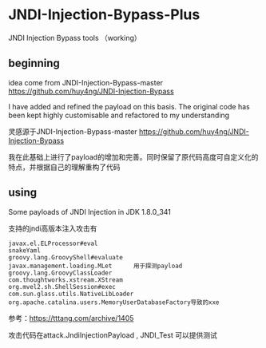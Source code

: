 # JNDI-Injection-Bypass-Plus
JNDI Injection Bypass tools （working）
## beginning



idea come from JNDI-Injection-Bypass-master https://github.com/huy4ng/JNDI-Injection-Bypass



I have added and refined the payload on this basis. The original code has been kept highly customisable and refactored to my understanding



灵感源于JNDI-Injection-Bypass-master https://github.com/huy4ng/JNDI-Injection-Bypass

我在此基础上进行了payload的增加和完善。同时保留了原代码高度可自定义化的特点，并根据自己的理解重构了代码



## using

Some payloads of JNDI Injection in JDK 1.8.0_341



支持的jndi高版本注入攻击有

```
javax.el.ELProcessor#eval
snakeYaml
groovy.lang.GroovyShell#evaluate
javax.management.loading.MLet      用于探测payload
groovy.lang.GroovyClassLoader
com.thoughtworks.xstream.XStream
org.mvel2.sh.ShellSession#exec
com.sun.glass.utils.NativeLibLoader 
org.apache.catalina.users.MemoryUserDatabaseFactory导致的xxe
```



参考：https://tttang.com/archive/1405



攻击代码在attack.JndiInjectionPayload , JNDI_Test 可以提供测试

